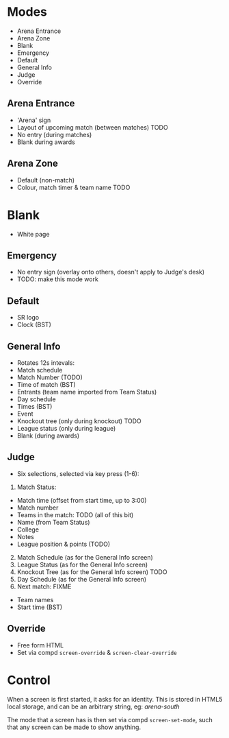 
# Modes

* Arena Entrance
* Arena Zone
* Blank
* Emergency
* Default
* General Info
* Judge
* Override

## Arena Entrance

* 'Arena' sign
* Layout of upcoming match (between matches) TODO
* No entry (during matches)
* Blank during awards

## Arena Zone

* Default (non-match)
* Colour, match timer & team name TODO

# Blank

* White page

## Emergency

* No entry sign (overlay onto others, doesn't apply to Judge's desk)
* TODO: make this mode work

## Default

* SR logo
* Clock (BST)

## General Info

* Rotates 12s intevals:
 * Match schedule
  * Match Number (TODO)
  * Time of match (BST)
  * Entrants (team name imported from Team Status)
 * Day schedule
  * Times (BST)
  * Event
 * Knockout tree (only during knockout) TODO
 * League status (only during league)
* Blank (during awards)

## Judge

* Six selections, selected via key press (1-6):
 1. Match Status:
  * Match time (offset from start time, up to 3:00)
  * Match number
  * Teams in the match: TODO (all of this bit)
   * Name (from Team Status)
   * College
   * Notes
   * League position & points (TODO)
 2. Match Schedule (as for the General Info screen)
 3. League Status (as for the General Info screen)
 4. Knockout Tree (as for the General Info screen) TODO
 5. Day Schedule (as for the General Info screen)
 6. Next match: FIXME
  * Team names
  * Start time (BST)

## Override

* Free form HTML
* Set via compd `screen-override` & `screen-clear-override`

# Control

When a screen is first started, it asks for an identity.
This is stored in HTML5 local storage, and can be an arbitrary string,
 eg: _arena-south_

The mode that a screen has is then set via compd `screen-set-mode`, such
that any screen can be made to show anything.
